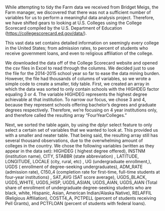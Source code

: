 
While attempting to tidy the Farm data we received from Bridget Meigs, the Farm manager, we discovered that there was not a sufficient number of variables for us to perform a meaningful data analysis project. Therefore, we have shifted gears to looking at U.S. Colleges using the College Scorecard compiled by the U.S. Department of Education (https://collegescorecard.ed.gov/data/).

This vast data set contains detailed information on seemingly every college in the United States; from admission rates, to percent of students who receive government loans, and even to religious affiliation of the college.

We downloaded the data off of the College Scorecard website and opened the csv files in Excel to read through the columns. We decided just to use the file for the 2014-2015 school year so far to ease the data mining burden. However, the file had thousands of columns of variables, so we wrote a simple code to create a smaller, tidy table. First, we created an array in which the data was sorted to only contain schools with the HIGHDEG factor equaling 3 or 4. The variable HIGHDEG represents the highest degree achievable at that institution. To narrow our focus, we chose 3 and 4, because they represent schools offering bachelor’s degrees and graduate degrees respectively. Therefore, we’re focusing on 4 year institutions only, and therefore called the resulting array “FourYearColleges.”

Next, we sorted the table again, by using the dplyr select feature to only select a certain set of variables that we wanted to look at. This provided us with a smaller and neater table. That being said, the resulting array still has several thousand observations, due to the overwhelming amount of colleges in the country. We chose the following variables (written as they appear in the data set): HIGHDEG ( highest degree offered), INSTNM (institution name), CITY, STABBR (state abbreviation) , LATITUDE, LONGITUDE, LOCALE (city, rural, etc) , UG (undergraduate enrollment,), UGDS ( enrollment of degree-seeking undergraduates), ADM_RATE (admission rate), C150_4 (completion rate for first-time, full-time students at four-year institutions) , SAT_AVG (SAT score average), UGDS_BLACK, UGDS_WHITE, UGDS_HISP, UGDS_ASIAN, UGDS_AIAN, UGDS_AIAN (Total share of enrollment of undergraduate degree-seeking students who are black, white, Hispanic, Asian, American Indian/Alaska Native), RELAFFIL (Religious Affiliation), COSTT4_A, PCTPELL (percent of students receiving Pell Grants), and PCTFLOAN (percent of students with federal loans). 




